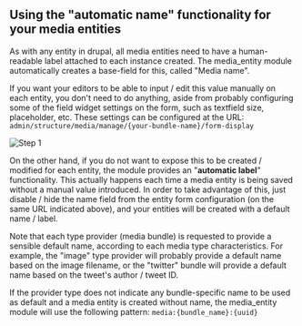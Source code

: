 ## Using the "automatic name" functionality for your media entities

As with any entity in drupal, all media entities need to have a human-readable label attached to each instance created. The media_entity module automatically creates a base-field for this, called "Media name".

If you want your editors to be able to input / edit this value manually on each entity, you don't need to do anything, aside from probably configuring some of the field widget settings on the form, such as textfield size, placeholder, etc. These settings can be configured at the URL: ``` admin/structure/media/manage/{your-bundle-name}/form-display ```

![Step 1](images/auto_name/auto_name_01.png)

On the other hand, if you do not want to expose this to be created / modified for each entity, the module provides an "**automatic label**" functionality. This actually happens each time a media entity is being saved without a manual value introduced. In order to take advantage of this, just disable / hide the name field from the entity form configuration (on the same URL indicated above), and your entities will be created with a default name / label.

Note that each type provider (media bundle) is requested to provide a sensible default name, according to each media type characteristics. For example, the "image" type provider will probably provide a default name based on the image filename, or the "twitter" bundle will provide a default name based on the tweet's author / tweet ID.

If the provider type does not indicate any bundle-specific name to be used as default and a media
entity is created without name, the media_entity module will use the following pattern:
  ``` media:{bundle_name}:{uuid} ```
